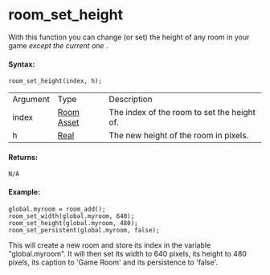 # room_set_height

With this function you can change (or set) the height of any room in
your game *except the current one* .

#### Syntax:

``` gml
room_set_height(index, h);
```

|          |                                                                         |                                             |
|----------|-------------------------------------------------------------------------|---------------------------------------------|
| Argument | Type                                                                    | Description                                 |
| index    |  [Room Asset](../../../../../The_Asset_Editors/Rooms)               | The index of the room to set the height of. |
| h        |  [Real](../../../../../GameMaker_Language/GML_Overview/Data_Types)  | The new height of the room in pixels.       |

#### Returns:

``` gml
N/A
```

#### Example:

``` gml
global.myroom = room_add();
room_set_width(global.myroom, 640);
room_set_height(global.myroom, 480);
room_set_persistent(global.myroom, false);
```

This will create a new room and store its index in the variable
"global.myroom". It will then set its width to 640 pixels, its height to
480 pixels, its caption to 'Game Room' and its persistence to 'false'.
